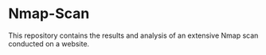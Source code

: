 # Nmap-Scan
This repository contains the results and analysis of an extensive Nmap scan conducted on a website.
